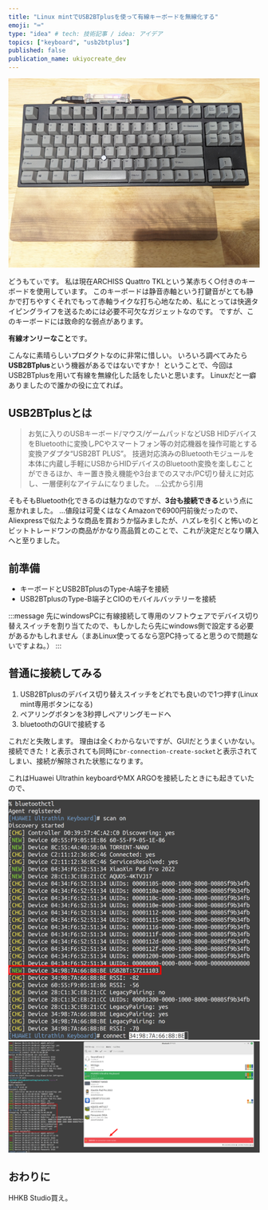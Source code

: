```yaml
---
title: "Linux mintでUSB2BTplusを使って有線キーボードを無線化する"
emoji: "⌨"
type: "idea" # tech: 技術記事 / idea: アイデア
topics: ["keyboard", "usb2btplus"]
published: false
publication_name: ukiyocreate_dev
---
```


![](/images/use_usb2btplus_on_linux/usb2btplus-main.jpg)

どうもてぃです。
私は現在ARCHISS Quattro TKLという某赤ちく○付きのキーボードを使用しています。
このキーボードは静音赤軸という打鍵音がとても静かで打ちやすくそれでもって赤軸ライクな打ち心地なため、私にとっては快適タイピングライフを送るためには必要不可欠なガジェットなのです。
ですが、このキーボードには致命的な弱点があります。

**有線オンリーなこと**です。

こんなに素晴らしいプロダクトなのに非常に惜しい。
いろいろ調べてみたら**USB2BTplus**という機器があるではないですか！
ということで、今回はUSB2BTplusを用いて有線を無線化した話をしたいと思います。
Linuxだと一癖ありましたので誰かの役に立てれば。

## USB2BTplusとは
>お気に入りのUSBキーボード/マウス/ゲームパッドなどUSB HIDデバイスをBluetoothに変換しPCやスマートフォン等の対応機器を操作可能とする変換アダプタ“USB2BT PLUS”。
>技適対応済みのBluetoothモジュールを本体に内蔵し手軽にUSBからHIDデバイスのBluetooth変換を楽しむことができるほか、キー置き換え機能や3台までのスマホ/PC切り替えに対応し、一層便利なアイテムになりました。 ...公式から引用

そもそもBluetooth化できるのは魅力なのですが、**3台も接続できる**という点に惹かれました。
…値段は可愛くはなくAmazonで6900円前後だったので、Aliexpressで似たような商品を買おうか悩みましたが、ハズレを引くと怖いのとビットトレードワンの商品がかなり高品質とのことで、これが決定だとなり購入へと至りました。

## 前準備
- キーボードとUSB2BTplusのType-A端子を接続
- USB2BTplusのType-B端子とCIOのモバイルバッテリーを接続

:::message
先にwindowsPCに有線接続して専用のソフトウェアでデバイス切り替えスイッチを割り当てたので、もしかしたら先にwindows側で設定する必要があるかもしれません（まあLinux使ってるなら窓PC持ってると思うので問題ないですよね。）
:::

## 普通に接続してみる
1. USB2BTplusのデバイス切り替えスイッチをどれでも良いので1つ押す(Linux mint専用ボタンになる)
2. ペアリングボタンを3秒押しペアリングモードへ
3. bluetoothのGUIで接続する

これだと失敗します。
理由は全くわからないですが、GUIだとうまくいかない。
接続できた！と表示されても同時に`br-connection-create-socket`と表示されてしまい、接続が解除された状態になります。

これはHuawei Ultrathin keyboardやMX ARGOを接続したときにも起きていたので、


![](/images/use_usb2btplus_on_linux/usb2btplus-address.png)
![](/images/use_usb2btplus_on_linux/failed-connection.png)

## おわりに
HHKB Studio買え。
